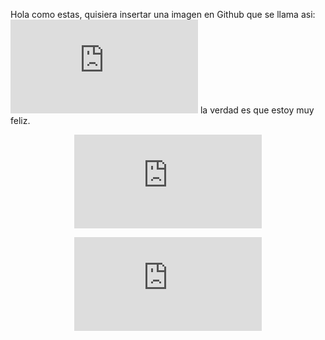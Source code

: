 Hola como estas, quisiera insertar una imagen en Github que se llama asi: ![x+5](https://latex.codecogs.com/svg.latex?x&plus;5) la verdad es que estoy muy feliz.

<div align="center"> 

![\sum_{\forall i}{x_i^{2}}](https://latex.codecogs.com/svg.latex?%5Csum_%7B%5Cforall+i%7D%7Bx_i%5E%7B2%7D%7D)  </div>
 


<div align="center">  

![x+5](https://latex.codecogs.com/svg.latex?x&plus;5)  </div>







